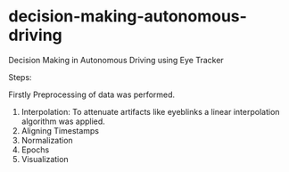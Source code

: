 # decision-making-autonomous-driving
Decision Making in Autonomous Driving using Eye Tracker

Steps:

Firstly Preprocessing of data was performed.

1. Interpolation: To attenuate artifacts like eyeblinks a linear interpolation algorithm was applied.
2. Aligning Timestamps 
3. Normalization 
4. Epochs 
5. Visualization
